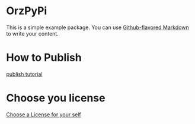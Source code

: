 # OrzPyPi

This is a simple example package. You can use
[Github-flavored Markdown](https://guides.github.com/features/mastering-markdown/)
to write your content.

# How to Publish

[publish tutorial](https://packaging.python.org/tutorials/packaging-projects/)

# Choose you license

[Choose a License for your self](https://choosealicense.com)